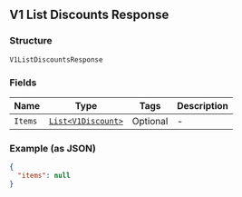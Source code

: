 ## V1 List Discounts Response

### Structure

`V1ListDiscountsResponse`

### Fields

| Name | Type | Tags | Description |
|  --- | --- | --- | --- |
| `Items` | [`List<V1Discount>`](/doc/models/v1-discount.md) | Optional | - |

### Example (as JSON)

```json
{
  "items": null
}
```


